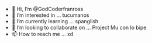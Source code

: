 - 👋 Hi, I’m @GodCoderfranross
- 👀 I’m interested in ... tucumanos
- 🌱 I’m currently learning ... spanglish
- 💞️ I’m looking to collaborate on ... Project Mu con lo bipe
- 📫 How to reach me ... xd

<!---
GodCoderfranross/GodCoderfranross is a ✨ special ✨ repository because its `README.md` (this file) appears on your GitHub profile.
You can click the Preview link to take a look at your changes.
--->
